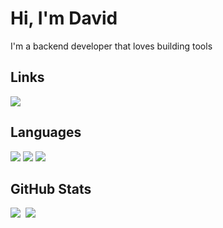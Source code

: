 # Hi, I'm David

I'm a backend developer that loves building tools

## Links

<a href="https://bsky.app/profile/decahedra.bsky.social">
    <img src="https://img.shields.io/badge/bluesky-0085ff?style=for-the-badge&logo=bluesky&logoColor=white" />
</a>

## Languages

<img src="https://img.shields.io/badge/Go-00ADD8?style=for-the-badge&logo=go&logoColor=white" />
<img src="https://img.shields.io/badge/Java-007396?style=for-the-badge&logo=java&logoColor=white" />
<img src="https://img.shields.io/badge/SQL-b33939?style=for-the-badge&logo=sql&logoColor=white" />

## GitHub Stats

<img src="https://github-readme-stats.vercel.app/api?username=dfryer1193&count_private=true&show_icons=true&theme=tokyonight" />&nbsp;
<img src="https://github-readme-stats.vercel.app/api/top-langs/?username=dfryer1193&layout=compact&theme=tokyonight&langs_count=10&hide=html,purebasic,scss,css" />
